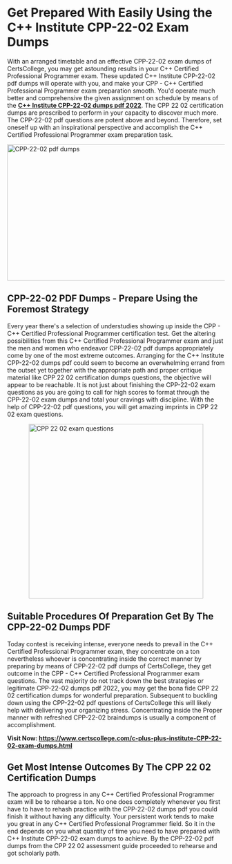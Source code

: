 <h1><strong>Get Prepared With Easily Using the C++ Institute CPP-22-02 Exam Dumps&nbsp;</strong></h1>
<p><span style="font-weight: 400;">With an arranged timetable and an effective  CPP-22-02 exam dumps of CertsCollege, you may get astounding results in your C++ Certified Professional Programmer exam. These updated C++ Institute CPP-22-02 pdf dumps will operate with you, and make your CPP - C++ Certified Professional Programmer exam preparation smooth. You'd operate much better and comprehensive the given assignment on schedule by means of the <strong><a href="https://www.certscollege.com/c-plus-plus-institute-CPP-22-02-exam-dumps.html">C++ Institute CPP-22-02 dumps pdf 2022</a></strong>. The CPP 22 02 certification dumps are prescribed to perform in your capacity to discover much more. The  CPP-22-02 pdf questions are potent above and beyond. Therefore, set oneself up with an inspirational perspective and accomplish the C++ Certified Professional Programmer exam preparation task.&nbsp;</span></p>
<p><span style="font-weight: 400;"><img style="display: block; margin-left: auto; margin-right: auto;" src="https://i.ibb.co/CPDK3ps/Yellow-and-Blue-Initiative-Blog-Banner.png" alt="CPP-22-02 pdf dumps" width="559" height="315" /></span></p>
<h2><strong>CPP-22-02 PDF Dumps - Prepare Using the Foremost Strategy</strong></h2>
<p><span style="font-weight: 400;">Every year there's a selection of understudies showing up inside the CPP - C++ Certified Professional Programmer certification test. Get the altering possibilities from this C++ Certified Professional Programmer exam and just the men and women who endeavor CPP-22-02 pdf dumps appropriately come by one of the most extreme outcomes. Arranging for the C++ Institute CPP-22-02 dumps pdf could seem to become an overwhelming errand from the outset yet together with the appropriate path and proper critique material like CPP 22 02 certification dumps questions, the objective will appear to be reachable. It is not just about finishing the CPP-22-02 exam questions as you are going to call for high scores to format through the CPP-22-02 exam dumps and total your cravings with discipline. With the help of CPP-22-02 pdf questions, you will get amazing imprints in CPP 22 02 exam questions.</span></p>
<p><span style="font-weight: 400;"><a href="https://tinyurl.com/pnpnj2rh"><img style="display: block; margin-left: auto; margin-right: auto;" src="https://i.ibb.co/9tMrhdY/Teacher-Appreciation-Invitation.png" alt="CPP 22 02 exam questions " width="404" height="404" /></a></span></p>
<h2><strong>Suitable Procedures Of Preparation Get By The CPP-22-02 Dumps PDF</strong></h2>
<p><span style="font-weight: 400;">Today contest is receiving intense, everyone needs to prevail in the C++ Certified Professional Programmer exam, they concentrate on a ton nevertheless whoever is concentrating inside the correct manner by preparing by means of CPP-22-02 pdf dumps of CertsCollege, they get outcome in the CPP - C++ Certified Professional Programmer exam questions. The vast majority do not track down the best strategies or legitimate CPP-22-02 dumps pdf 2022, you may get the bona fide CPP 22 02 certification dumps for wonderful preparation. Subsequent to buckling down using the  CPP-22-02 pdf questions of CertsCollege this will likely help with delivering your organizing stress. Concentrating inside the Proper manner with refreshed CPP-22-02 braindumps is usually a component of accomplishment.</span></p>
<p><span style="font-weight: 400;"><strong>Visit Now: <a href="https://www.certscollege.com/c-plus-plus-institute-CPP-22-02-exam-dumps.html">https://www.certscollege.com/c-plus-plus-institute-CPP-22-02-exam-dumps.html</a></strong></span></p>
<h2><strong>Get Most Intense Outcomes By The CPP 22 02 Certification Dumps</strong></h2>
<p><span style="font-weight: 400;">The approach to progress in any C++ Certified Professional Programmer exam will be to rehearse a ton. No one does completely whenever you first have to have to rehash practice with the CPP-22-02 dumps pdf you could finish it without having any difficulty. Your persistent work tends to make you great in any C++ Certified Professional Programmer field. So it in the end depends on you what quantity of time you need to have prepared with C++ Institute CPP-22-02 exam dumps to achieve. By the CPP-22-02 pdf dumps from the CPP 22 02 assessment guide proceeded to rehearse and got scholarly path.</span></p>
